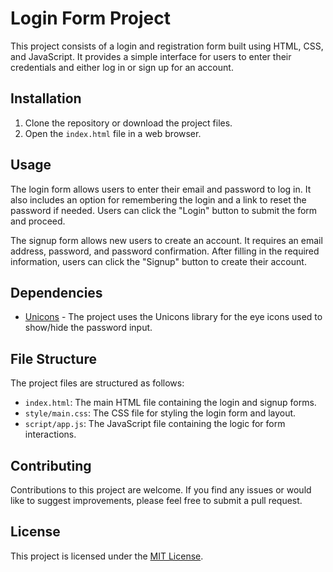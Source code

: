 # Login Form Project

[](images/loginForm.png)

This project consists of a login and registration form built using HTML, CSS, and JavaScript. It provides a simple interface for users to enter their credentials and either log in or sign up for an account.

## Installation

1. Clone the repository or download the project files.
2. Open the `index.html` file in a web browser.

## Usage

The login form allows users to enter their email and password to log in. It also includes an option for remembering the login and a link to reset the password if needed. Users can click the "Login" button to submit the form and proceed.

The signup form allows new users to create an account. It requires an email address, password, and password confirmation. After filling in the required information, users can click the "Signup" button to create their account.

## Dependencies

- [Unicons](https://iconscout.com/unicons) - The project uses the Unicons library for the eye icons used to show/hide the password input.

## File Structure

The project files are structured as follows:

- `index.html`: The main HTML file containing the login and signup forms.
- `style/main.css`: The CSS file for styling the login form and layout.
- `script/app.js`: The JavaScript file containing the logic for form interactions.

## Contributing

Contributions to this project are welcome. If you find any issues or would like to suggest improvements, please feel free to submit a pull request.

## License

This project is licensed under the [MIT License](LICENSE).
